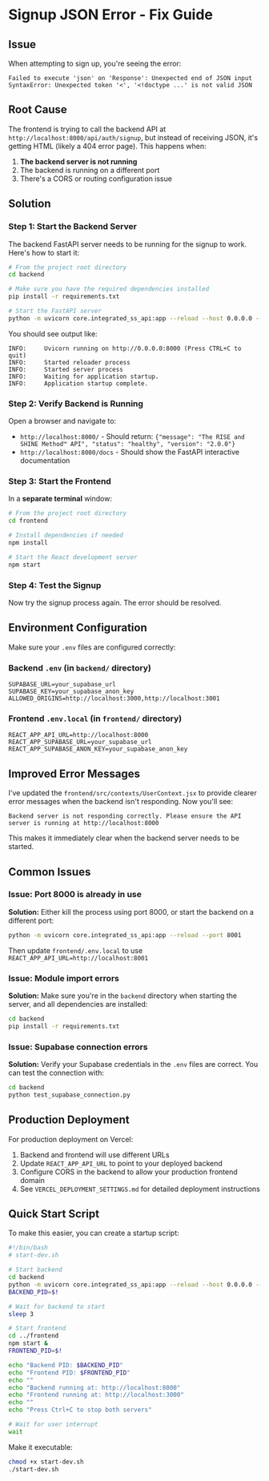 # Signup JSON Error - Fix Guide

## Issue
When attempting to sign up, you're seeing the error:
```
Failed to execute 'json' on 'Response': Unexpected end of JSON input
SyntaxError: Unexpected token '<', '<!doctype ...' is not valid JSON
```

## Root Cause
The frontend is trying to call the backend API at `http://localhost:8000/api/auth/signup`, but instead of receiving JSON, it's getting HTML (likely a 404 error page). This happens when:

1. **The backend server is not running**
2. The backend is running on a different port
3. There's a CORS or routing configuration issue

## Solution

### Step 1: Start the Backend Server

The backend FastAPI server needs to be running for the signup to work. Here's how to start it:

```bash
# From the project root directory
cd backend

# Make sure you have the required dependencies installed
pip install -r requirements.txt

# Start the FastAPI server
python -m uvicorn core.integrated_ss_api:app --reload --host 0.0.0.0 --port 8000
```

You should see output like:
```
INFO:     Uvicorn running on http://0.0.0.0:8000 (Press CTRL+C to quit)
INFO:     Started reloader process
INFO:     Started server process
INFO:     Waiting for application startup.
INFO:     Application startup complete.
```

### Step 2: Verify Backend is Running

Open a browser and navigate to:
- `http://localhost:8000/` - Should return: `{"message": "The RISE and SHINE Method™ API", "status": "healthy", "version": "2.0.0"}`
- `http://localhost:8000/docs` - Should show the FastAPI interactive documentation

### Step 3: Start the Frontend

In a **separate terminal** window:

```bash
# From the project root directory
cd frontend

# Install dependencies if needed
npm install

# Start the React development server
npm start
```

### Step 4: Test the Signup

Now try the signup process again. The error should be resolved.

## Environment Configuration

Make sure your `.env` files are configured correctly:

### Backend `.env` (in `backend/` directory)
```env
SUPABASE_URL=your_supabase_url
SUPABASE_KEY=your_supabase_anon_key
ALLOWED_ORIGINS=http://localhost:3000,http://localhost:3001
```

### Frontend `.env.local` (in `frontend/` directory)
```env
REACT_APP_API_URL=http://localhost:8000
REACT_APP_SUPABASE_URL=your_supabase_url
REACT_APP_SUPABASE_ANON_KEY=your_supabase_anon_key
```

## Improved Error Messages

I've updated the `frontend/src/contexts/UserContext.jsx` to provide clearer error messages when the backend isn't responding. Now you'll see:

```
Backend server is not responding correctly. Please ensure the API server is running at http://localhost:8000
```

This makes it immediately clear when the backend server needs to be started.

## Common Issues

### Issue: Port 8000 is already in use
**Solution:** Either kill the process using port 8000, or start the backend on a different port:
```bash
python -m uvicorn core.integrated_ss_api:app --reload --port 8001
```
Then update `frontend/.env.local` to use `REACT_APP_API_URL=http://localhost:8001`

### Issue: Module import errors
**Solution:** Make sure you're in the `backend` directory when starting the server, and all dependencies are installed:
```bash
cd backend
pip install -r requirements.txt
```

### Issue: Supabase connection errors
**Solution:** Verify your Supabase credentials in the `.env` files are correct. You can test the connection with:
```bash
cd backend
python test_supabase_connection.py
```

## Production Deployment

For production deployment on Vercel:
1. Backend and frontend will use different URLs
2. Update `REACT_APP_API_URL` to point to your deployed backend
3. Configure CORS in the backend to allow your production frontend domain
4. See `VERCEL_DEPLOYMENT_SETTINGS.md` for detailed deployment instructions

## Quick Start Script

To make this easier, you can create a startup script:

```bash
#!/bin/bash
# start-dev.sh

# Start backend
cd backend
python -m uvicorn core.integrated_ss_api:app --reload --host 0.0.0.0 --port 8000 &
BACKEND_PID=$!

# Wait for backend to start
sleep 3

# Start frontend
cd ../frontend
npm start &
FRONTEND_PID=$!

echo "Backend PID: $BACKEND_PID"
echo "Frontend PID: $FRONTEND_PID"
echo ""
echo "Backend running at: http://localhost:8000"
echo "Frontend running at: http://localhost:3000"
echo ""
echo "Press Ctrl+C to stop both servers"

# Wait for user interrupt
wait
```

Make it executable:
```bash
chmod +x start-dev.sh
./start-dev.sh
